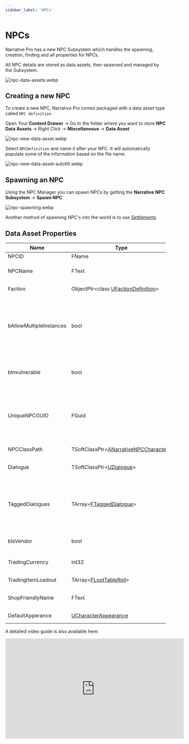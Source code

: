 ```yaml
---
sidebar_label: 'NPCs'
---
```


# NPCs

Narrative Pro has a new NPC Subsystem which handles the spawning, creation, finding and all properties for NPCs.

All NPC details are stored as data assets, then spawned and managed by the Subsystem.

![npc-data-assets.webp](//img/pro/npcs/npc-data-assets.webp)

## Creating a new NPC

To create a new NPC, Narrative Pro comes packaged with a data asset type called `NPC definition`.

Open Your **Content Drawer** -> Go to the folder where you want to store **NPC Data Assets** -> Right Click -> **Miscellaneous** -> **Data Asset**

![npc-new-data-asset.webp](//img/pro/npcs/npc-new-data-asset.webp)

Select `NPCDefinition` and name it after your NPC. It will automatically populate some of the information based on the file name.

![npc-new-data-asset-autofill.webp](//img/pro/npcs/npc-new-data-asset-autofill.webp)

## Spawning an NPC

Using the NPC Manager you can spawn NPCs by getting the **Narrative NPC Subsystem** -> **Spawn NPC**

![npc-spawning.webp](//img/pro/npcs/npc-spawning.webp)

Another method of spawning NPC's into the world is to use [Settlements](../settlements)


## Data Asset Properties

| Name                    | Type                                                                         | Description                                                                                                                                                                                                 |
|-------------------------|------------------------------------------------------------------------------|-------------------------------------------------------------------------------------------------------------------------------------------------------------------------------------------------------------|
| NPCID                   | FName                                                                        | FName ID for this NPC                                                                                                                                                                                       |
| NPCName                 | FText                                                                        | The name of this NPC. Will be used for the interaction and navigation markers.                                                                                                                              |
| Faction                 | ObjectPtr\<class [UFactionDefinition](../factions/index.md)\>                | The NPC's faction, if one applies.                                                                                                                                                                          |
| bAllowMultipleInstances | bool                                                                         | Is this NPC unique, or can we spawn multiple of them? Main characters, for example, generally only want a max of one spawned at a time, whilst a generic bandit might have as many instances as we want.    |
| bInvulnerable           | bool                                                                         | If true, we'll apply the Narrative.State.Invulnerable tag to this NPC by default - it can be removed if needed.                                                                                             |
| UniqueNPCGUID           | FGuid                                                                        | If this NPC is unique, we'll use this as the NPC's save system GUID. Since there is only one unique GUID defined here, this will nicely guarantee unique NPCs only ever have 1 save record created per NPC. |
| NPCClassPath            | TSoftClassPtr\<[ANarrativeNPCCharacter](./index.md)\>                        | The default class to create when spawning this NPC.                                                                                                                                                         |
| Dialogue                | TSoftClassPtr\<[UDialogue](../dialogue/index.md)\>                           | The dialogue that should play when we interact with this NPC.                                                                                                                                               |
| TaggedDialogues         | TArray\<[FTaggedDialogue](../dialogue/tagged-dialogue.md)\>                  | The NPC's tagged dialogues; these are essentially dialogue, usually free movement that can be kicked off via a tag "TaggedDialogue.Taunt, TaggedDialogue.Greet, etc."                                       |
| bIsVendor               | bool                                                                         | Whether this NPC's inventory should be a vendor inventory.                                                                                                                                                  |
| TradingCurrency         | int32                                                                        | Default currency this character should have in their inventory.                                                                                                                                             |
| TradingItemLoadout      | TArray\<[FLootTableRoll](../inventory/loot-tables.md)\>                      | The items we should grant the character by default.                                                                                                                                                         |
| ShopFriendlyName        | FText                                                                        | The name of the vendor's shop, if this NPC is a vendor.                                                                                                                                                     |
| DefaultApperance        | [UCharacterAppearance](../inventory/items/equipment/character-appearance.md) | The characters default appearance                                                                                                                                                                           |

A detailed video guide is also available here:

<iframe width="560" height="315" src="https://www.youtube.com/embed/aznT4ojWLwc?si=_N9sIalsbnBrg9zq" title="YouTube video player" frameborder="0" allow="accelerometer; autoplay; clipboard-write; encrypted-media; gyroscope; picture-in-picture; web-share" referrerpolicy="strict-origin-when-cross-origin" allowfullscreen></iframe>
